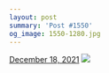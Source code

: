 ```yaml
---
layout: post
summary: 'Post #1550'
og_image: 1550-1280.jpg
---
```


<p>
  <time>
    <a href="/1550">December 18, 2021</a>
  </time>
  <a href="/1550">
    <img src="{{ site.assets_url }}/1550-640.jpg" srcset="{{ site.assets_url }}/1550-320.jpg 320w, {{ site.assets_url }}/1550-640.jpg 640w, {{ site.assets_url }}/1550-960.jpg 960w, {{ site.assets_url }}/1550-1280.jpg 1280w" sizes="(min-width: 700px) 50vw, calc(100vw - 2rem)" />
  </a>
</p>
